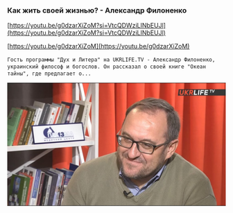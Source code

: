 
### Как жить своей жизнью? - Александр Филоненко



[https://youtu.be/g0dzarXiZoM?si=VtcQDWziLINbEUJl](https://youtu.be/g0dzarXiZoM?si=VtcQDWziLINbEUJl)


[https://youtu.be/g0dzarXiZoM](https://youtu.be/g0dzarXiZoM)


```
Гость программы "Дух и Литера" на UKRLIFE.TV - Александр Филоненко, украинский философ и богослов. Он рассказал о своей книге "Океан тайны", где предлагает о...
```



![1695259049_kak-zhit-svoei-zhizniu-aleksandr_g0dzarXiZoM.jpg](1695259049_kak-zhit-svoei-zhizniu-aleksandr_g0dzarXiZoM.jpg)
